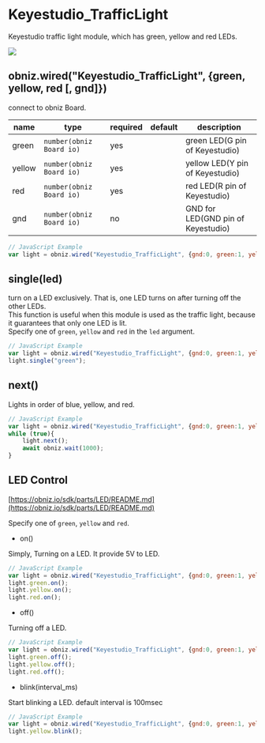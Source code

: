 # Keyestudio_TrafficLight
Keyestudio traffic light module, which has green, yellow and red LEDs.  

![](image.jpg)


## obniz.wired("Keyestudio_TrafficLight", {green, yellow, red [, gnd]})
connect to obniz Board.  

| name   | type                     | required | default | description                        |
|--------|--------------------------|----------|---------|------------------------------------|
| green  | `number(obniz Board io)` | yes      | &nbsp;  | green LED(G pin of Keyestudio)     |
| yellow | `number(obniz Board io)` | yes      | &nbsp;  | yellow LED(Y pin of Keyestudio)    |
| red    | `number(obniz Board io)` | yes      | &nbsp;  | red LED(R pin of Keyestudio)       |
| gnd    | `number(obniz Board io)` | no       | &nbsp;  | GND for LED(GND pin of Keyestudio) |

```javascript
// JavaScript Example
var light = obniz.wired("Keyestudio_TrafficLight", {gnd:0, green:1, yellow:2, red:3});
```

## single(led)
turn on a LED exclusively. That is, one LED turns on after turning off the other LEDs.  
This function is useful when this module is used as the traffic light, because it guarantees that only one LED is lit.  
Specify one of `green`, `yellow` and `red` in the `led` argument.  

```javascript
// JavaScript Example
var light = obniz.wired("Keyestudio_TrafficLight", {gnd:0, green:1, yellow:2, red:3});
light.single("green");
```


## next()
Lights in order of blue, yellow, and red.

```javascript
// JavaScript Example
var light = obniz.wired("Keyestudio_TrafficLight", {gnd:0, green:1, yellow:2, red:3});
while (true){
    light.next();
    await obniz.wait(1000);
}
```

## LED Control

[https://obniz.io/sdk/parts/LED/README.md](https://obniz.io/sdk/parts/LED/README.md)

Specify one of `green`, `yellow` and `red`.  

- on()

Simply, Turning on a LED.
It provide 5V to LED.

```javascript
// JavaScript Example
var light = obniz.wired("Keyestudio_TrafficLight", {gnd:0, green:1, yellow:2, red:3});
light.green.on();
light.yellow.on();
light.red.on();
```

- off()

Turning off a LED.
```javascript
// JavaScript Example
var light = obniz.wired("Keyestudio_TrafficLight", {gnd:0, green:1, yellow:2, red:3});
light.green.off();
light.yellow.off();
light.red.off();
```

- blink(interval_ms)

Start blinking a LED.
default interval is 100msec

```javascript
// JavaScript Example
var light = obniz.wired("Keyestudio_TrafficLight", {gnd:0, green:1, yellow:2, red:3});
light.yellow.blink();
```



